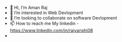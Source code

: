 - 👋 Hi, I’m Aman Raj
- 👀 I’m interested in Web Devlopment
- 💞️ I’m looking to collaborate on software Devlopment
- 📫 How to reach me My linkedin - https://www.linkedin.com/in/rajvanshi08
-  
<!---
rajvanshi08/rajvanshi08 is a ✨ special ✨ repository because its `README.md` (this file) appears on your GitHub profile.
You can click the Preview link to take a look at your changes.
--->
